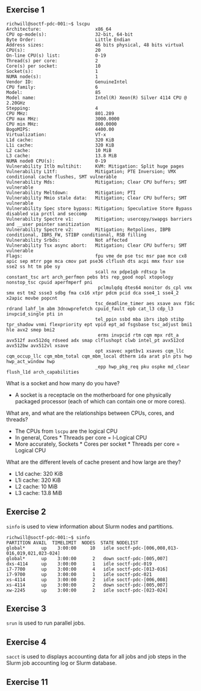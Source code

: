 ## Exercise 1

```shell
richwill@soctf-pdc-001:~$ lscpu
Architecture:                    x86_64
CPU op-mode(s):                  32-bit, 64-bit
Byte Order:                      Little Endian
Address sizes:                   46 bits physical, 48 bits virtual
CPU(s):                          20
On-line CPU(s) list:             0-19
Thread(s) per core:              2
Core(s) per socket:              10
Socket(s):                       1
NUMA node(s):                    1
Vendor ID:                       GenuineIntel
CPU family:                      6
Model:                           85
Model name:                      Intel(R) Xeon(R) Silver 4114 CPU @ 2.20GHz
Stepping:                        4
CPU MHz:                         801.289
CPU max MHz:                     3000.0000
CPU min MHz:                     800.0000
BogoMIPS:                        4400.00
Virtualization:                  VT-x
L1d cache:                       320 KiB
L1i cache:                       320 KiB
L2 cache:                        10 MiB
L3 cache:                        13.8 MiB
NUMA node0 CPU(s):               0-19
Vulnerability Itlb multihit:     KVM: Mitigation: Split huge pages
Vulnerability L1tf:              Mitigation; PTE Inversion; VMX conditional cache flushes, SMT vulnerable
Vulnerability Mds:               Mitigation; Clear CPU buffers; SMT vulnerable
Vulnerability Meltdown:          Mitigation; PTI
Vulnerability Mmio stale data:   Mitigation; Clear CPU buffers; SMT vulnerable
Vulnerability Spec store bypass: Mitigation; Speculative Store Bypass disabled via prctl and seccomp
Vulnerability Spectre v1:        Mitigation; usercopy/swapgs barriers and __user pointer sanitization
Vulnerability Spectre v2:        Mitigation; Retpolines, IBPB conditional, IBRS_FW, STIBP conditional, RSB filling
Vulnerability Srbds:             Not affected
Vulnerability Tsx async abort:   Mitigation; Clear CPU buffers; SMT vulnerable
Flags:                           fpu vme de pse tsc msr pae mce cx8 apic sep mtrr pge mca cmov pat pse36 clflush dts acpi mmx fxsr sse sse2 ss ht tm pbe sy
                                 scall nx pdpe1gb rdtscp lm constant_tsc art arch_perfmon pebs bts rep_good nopl xtopology nonstop_tsc cpuid aperfmperf pni
                                  pclmulqdq dtes64 monitor ds_cpl vmx smx est tm2 ssse3 sdbg fma cx16 xtpr pdcm pcid dca sse4_1 sse4_2 x2apic movbe popcnt
                                 tsc_deadline_timer aes xsave avx f16c rdrand lahf_lm abm 3dnowprefetch cpuid_fault epb cat_l3 cdp_l3 invpcid_single pti in
                                 tel_ppin ssbd mba ibrs ibpb stibp tpr_shadow vnmi flexpriority ept vpid ept_ad fsgsbase tsc_adjust bmi1 hle avx2 smep bmi2
                                  erms invpcid rtm cqm mpx rdt_a avx512f avx512dq rdseed adx smap clflushopt clwb intel_pt avx512cd avx512bw avx512vl xsave
                                 opt xsavec xgetbv1 xsaves cqm_llc cqm_occup_llc cqm_mbm_total cqm_mbm_local dtherm ida arat pln pts hwp hwp_act_window hwp
                                 _epp hwp_pkg_req pku ospke md_clear flush_l1d arch_capabilities
```

What is a socket and how many do you have?

- A socket is a receptacle on the motherboard for one physically packaged processor (each of which can contain one or more cores).

What are, and what are the relationships between CPUs, cores, and threads?

- The CPUs from `lscpu` are the logical CPU
- In general, Cores * Threads per core = l-Logical CPU
- More accurately, Sockets * Cores per socket * Threads per core = Logical CPU

What are the different levels of cache present and how large are they?

- L1d cache: 320 KiB
- L1i cache: 320 KiB
- L2 cache: 10 MiB
- L3 cache: 13.8 MiB

## Exercise 2

`sinfo` is used to view information about Slurm nodes and partitions.

```shell
richwill@soctf-pdc-001:~$ sinfo
PARTITION AVAIL  TIMELIMIT  NODES  STATE NODELIST
global*      up    3:00:00     10   idle soctf-pdc-[006,008,013-016,019,021,023-024]
global*      up    3:00:00      2   down soctf-pdc-[005,007]
dxs-4114     up    3:00:00      1   idle soctf-pdc-019
i7-7700      up    3:00:00      4   idle soctf-pdc-[013-016]
i7-9700      up    3:00:00      1   idle soctf-pdc-021
xs-4114      up    3:00:00      2   idle soctf-pdc-[006,008]
xs-4114      up    3:00:00      2   down soctf-pdc-[005,007]
xw-2245      up    3:00:00      2   idle soctf-pdc-[023-024]
```

## Exercise 3

`srun` is used to run parallel jobs.

## Exercise 4

`sacct` is used to displays accounting data for all jobs and job steps in the Slurm job accounting log or Slurm database.

## Exercise 11
